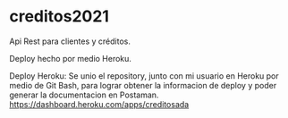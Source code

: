 # creditos2021
Api Rest para clientes y créditos.
 

Deploy hecho por medio Heroku.

Deploy Heroku: Se unio el repository, junto con mi usuario en Heroku por medio de Git Bash, para lograr obtener la informacion de deploy y poder generar la documentacion en Postaman.  
https://dashboard.heroku.com/apps/creditosada
